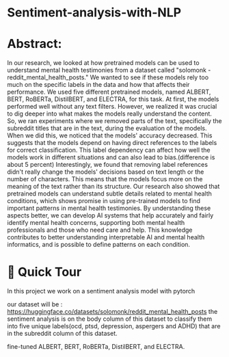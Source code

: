 # Sentiment-analysis-with-NLP
# Abstract:
In our research, we looked at how pretrained models can be used to understand mental health testimonies from a dataset called "solomonk - reddit_mental_health_posts." We wanted to see if these models rely too much on the specific labels in the data and how that affects their performance. We used five different pretrained models, named ALBERT, BERT, RoBERTa, DistilBERT, and ELECTRA, for this task. At first, the models performed well without any text filters.
However, we realized it was crucial to dig deeper into what makes the models really understand the content. So, we ran experiments where we removed parts of the text, specifically the subreddit titles that are in the text, during the evaluation of the models. When we did this, we noticed that the models' accuracy decreased. This suggests that the models depend on having direct references to the labels for correct classification. This label dependency can affect how well the models work in different situations and can also lead to bias.(difference is about 5 percent)
Interestingly, we found that removing label references didn't really change the models' decisions based on text length or the number of characters. This means that the models focus more on the meaning of the text rather than its structure.
Our research also showed that pretrained models can understand subtle details related to mental health conditions, which shows promise in using pre-trained models to find important patterns in mental health testimonies.
By understanding these aspects better, we can develop AI systems that help accurately and fairly identify mental health concerns, supporting both mental health professionals and those who need care and help. This knowledge contributes to better understanding interpretable AI and mental health informatics, and is possible to define patterns on each condition.

# 🚀 Quick Tour

In this project we work on a sentiment analysis model with pytorch

our dataset will be : https://huggingface.co/datasets/solomonk/reddit_mental_health_posts
the sentiment analysis is on the body column of this dataset to classify them into five unique labels(ocd, ptsd, depression, aspergers and ADHD) that are in the subreddit column of this dataset.

fine-tuned ALBERT, BERT, RoBERTa, DistilBERT, and ELECTRA.


